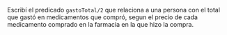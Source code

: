 Escribí el predicado `gastoTotal/2` que relaciona a una persona con el total que gastó en medicamentos
que compró, segun el precio de cada medicamento comprado en la farmacia en la que hizo la compra.
